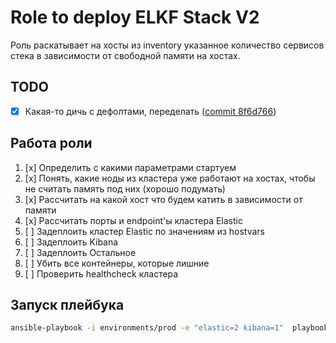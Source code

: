 # Role to deploy ELKF Stack V2

Роль раскатывает на хосты из inventory указанное количество сервисов стека в зависимости от свободной памяти на хостах.

## TODO
- [x] Какая-то дичь с дефолтами, переделать ([commit 8f6d766](https://github.com/deathjoin/ansible-elkf/commit/8f6d76600315413d696700b84a859f9eb1d4a43a))

## Работа роли
1. [x] Определить с какими параметрами стартуем
2. [x] Понять, какие ноды из кластера уже работают на хостах, чтобы не считать память под них (хорошо подумать)
3. [x] Рассчитать на какой хост что будем катить в зависимости от памяти 
4. [x] Рассчитать порты и endpoint'ы кластера Elastic
5. [ ] Задеплоить кластер Elastic по значениям из hostvars
6. [ ] Задеплоить Kibana
7. [ ] Задеплоить Остальное
8. [ ] Убить все контейнеры, которые лишние
9. [ ] Проверить healthcheck кластера

## Запуск плейбука
```bash
ansible-playbook -i environments/prod -e "elastic=2 kibana=1"  playbooks/install-elkf.yml 
```